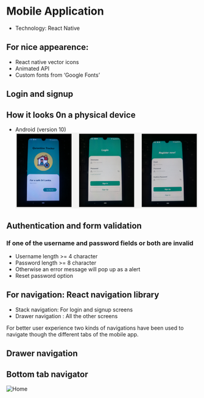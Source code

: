 # Mobile Application
  * Technology: React Native 

## For nice appearence: 
  * React native vector icons
  * Animated API
  * Custom fonts from ‘Google Fonts’
  
## Login and signup

## How it looks 0n a physical device
  * Android (version 10)
   ![Home](img/Physical.png)
 
## Authentication and form validation

### If one of the username and password fields or both are invalid

* Username length >=  4 character
* Password length >=  8 character
* Otherwise an error message will pop up as a alert
* Reset password option

## For navigation: React navigation library
* Stack navigation: For login and signup screens
* Drawer navigation : All the other screens

For better user experience two kinds of navigations have been used to navigate though the different tabs of the mobile app.

## Drawer navigation

## Bottom tab navigator

 ![Home](img/home.png)
